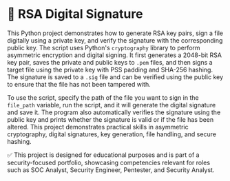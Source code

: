 # 🔏 RSA Digital Signature

This Python project demonstrates how to generate RSA key pairs, sign a file digitally using a private key, and verify the signature with the corresponding public key. The script uses Python's `cryptography` library to perform asymmetric encryption and digital signing. It first generates a 2048-bit RSA key pair, saves the private and public keys to `.pem` files, and then signs a target file using the private key with PSS padding and SHA-256 hashing. The signature is saved to a `.sig` file and can be verified using the public key to ensure that the file has not been tampered with.

To use the script, specify the path of the file you want to sign in the `file_path` variable, run the script, and it will generate the digital signature and save it. The program also automatically verifies the signature using the public key and prints whether the signature is valid or if the file has been altered. This project demonstrates practical skills in asymmetric cryptography, digital signatures, key generation, file handling, and secure hashing.

✅ This project is designed for educational purposes and is part of a security-focused portfolio, showcasing competencies relevant for roles such as SOC Analyst, Security Engineer, Pentester, and Security Analyst.